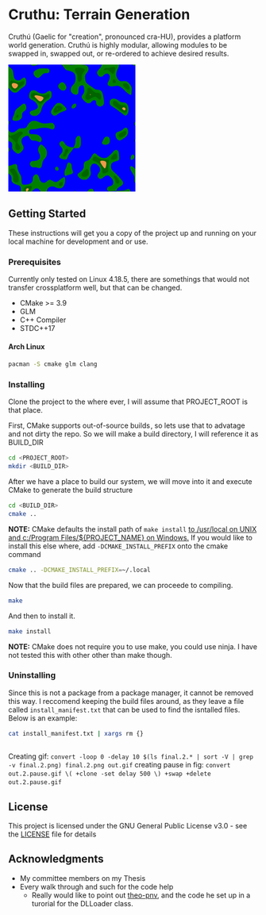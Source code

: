 # Cruthu: Terrain Generation
Cruthú (Gaelic for "creation", pronounced cra-HU), provides a platform world generation.
Cruthú is highly modular, allowing modules to be swapped in, swapped out, or re-ordered to achieve desired results.

<img src="https://github.com/Vi1i/cruthu/blob/master/docs/images/out.2.pause.gif" height="256" width="256">


## Getting Started

These instructions will get you a copy of the project up and running on your local machine for development and or use.

### Prerequisites
Currently only tested on Linux 4.18.5, there are somethings that would not transfer crossplatform well, but that can be changed.
* CMake >= 3.9
* GLM
* C++ Compiler
* STDC++17

#### Arch Linux
```bash
pacman -S cmake glm clang
```

### Installing
Clone the project to the where ever, I will assume that PROJECT_ROOT is that place.

First, CMake supports out-of-source builds , so lets use that to advatage and not dirty the repo. So we will make a build directory, I will reference it as BUILD_DIR
```bash
cd <PROJECT_ROOT>
mkdir <BUILD_DIR>
```

After we have a place to build our system, we will move into it and execute CMake to generate the build structure
```bash
cd <BUILD_DIR>
cmake ..
```
**NOTE:** CMake defaults the install path of ```make install``` [to /usr/local on UNIX and c:/Program Files/${PROJECT_NAME} on Windows.][1] If you would like to install this else where, add `-DCMAKE_INSTALL_PREFIX` onto the cmake command
```bash
cmake .. -DCMAKE_INSTALL_PREFIX=~/.local
```
Now that the build files are prepared, we can proceede to compiling.
```bash
make
```
And then to install it.
```bash
make install
```

**NOTE:** CMake does not require you to use make, you could use ninja. I have not tested this with other other than make though.

### Uninstalling
Since this is not a package from a package manager, it cannot be removed this way. I reccomend keeping the build files around, as they leave a file called `install_manifest.txt` that can be used to find the isntalled files. Below is an example:
```bash
cat install_manifest.txt | xargs rm {}
```

##
Creating gif:
`convert -loop 0 -delay 10 $(ls final.2.* | sort -V | grep -v final.2.png) final.2.png out.gif`
creating pause in fig:
`convert out.2.pause.gif \( +clone -set delay 500 \) +swap +delete out.2.pause.gif`

## License

This project is licensed under the GNU General Public License v3.0 - see the [LICENSE](LICENSE) file for details

## Acknowledgments

* My committee members on my Thesis
* Every walk through and such for the code help
  * Really would like to point out [theo-pnv][2], and the code he set up in a turorial for the DLLoader class.

[1]: https://cmake.org/cmake/help/v3.9/variable/CMAKE_INSTALL_PREFIX.html
[2]: https://github.com/theo-pnv/Dynamic-Loading
